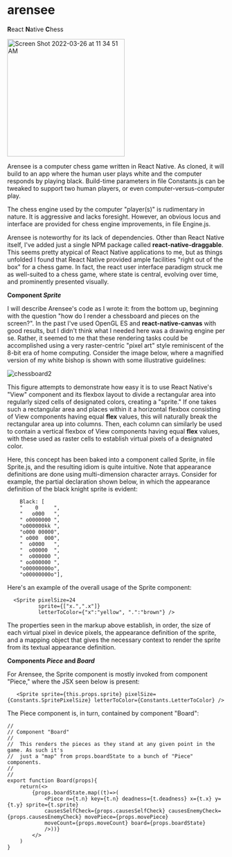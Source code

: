 # arensee
**R**eact **N**ative **C**hess


<img width="271" alt="Screen Shot 2022-03-26 at 11 34 51 AM" src="https://user-images.githubusercontent.com/42191239/160246582-225041a3-402f-4b69-b8f4-8fa57c172fb7.png">
 
Arensee is a computer chess game written in React Native. As cloned, it will build to an app where the human user plays white and the computer responds by playing black. Build-time parameters in file Constants.js can be tweaked to support two human players, or even computer-versus-computer play.

The chess engine used by the computer "player(s)" is rudimentary in nature. It is aggressive and lacks foresight. However, an obvious locus and interface are provided for chess engine improvements, in file Engine.js.

Arensee is noteworthy for its lack of dependencies. Other than React Native itself, I've added just a single NPM package called **react-native-draggable**. This seems pretty atypical of React Native applications to me, but as things unfolded I found that React Native provided ample facilities "right out of the box" for a chess game. In fact, the react user interface paradigm struck me as well-suited to a chess game, where state is central, evolving over time, and prominently presented visually. 

**Component *Sprite*** 

I will describe Arensee's code as I wrote it: from the bottom up, beginning with the question "how do I render a chessboard and pieces on the screen?". In the past I've used OpenGL ES and **react-native-canvas** with good results, but I didn't think what I needed here was a drawing engine per se. Rather, it seemed to me that these rendering tasks could be accomplished using a very raster-centric "pixel art" style reminiscent of the 8-bit era of home computing. Consider the image below, where a magnified version of my white bishop is shown with some illustrative guidelines:

![chessboard2](https://user-images.githubusercontent.com/42191239/160249174-86069be6-6d3d-47dd-8adf-649752f57c84.png)

This figure attempts to demonstrate how easy it is to use React Native's "View" component and its flexbox layout to divide a rectangular area into regularly sized cells of designated colors, creating a "sprite." If one takes such a rectangular area and places within it a horizontal flexbox consisting of View components having equal **flex** values, this will naturally break the rectangular area up into columns. Then, each column can similarly be used to contain a vertical flexbox of View components having equal **flex** values, with these used as raster cells to establish virtual pixels of a designated color. 

Here, this concept has been baked into a component called Sprite, in file Sprite.js, and the resulting idiom is quite intuitive. Note that appearance definitions are done using multi-dimension character arrays. Consider for example, the partial declaration shown below, in which the appearance definition of the black knight sprite is evident:

```
    Black: [
	"    0     ",
	"   o000   ",
	" o0000000 ",
	"o000000kk ",
	"o000 00000",
	" o000  000",
	"  o0000   ",
	"  o00000  ",
	"  o000000 ",
	" oo000000 ",
	"o00000000o",
	"o00000000o"],
```

Here's an example of the overall usage of the Sprite component:
```
  <Sprite pixelSize=24
          sprite={["x.",".x"]}
          letterToColor={"x":"yellow", ".":"brown"} />
```
The properties seen in the markup above establish, in order, the size of each virtual pixel in device pixels, the appearance definition of the sprite, and a mapping object that gives the necessary context to render the sprite from its textual appearance definition.

**Components *Piece* and *Board*** 

For Arensee, the Sprite component is mostly invoked from component "Piece," where the JSX seen below is present:
```
   <Sprite sprite={this.props.sprite} pixelSize={Constants.SpritePixelSize} letterToColor={Constants.LetterToColor} />
```
The Piece component is, in turn, contained by component "Board":
```
//
// Component "Board"
//
//  This renders the pieces as they stand at any given point in the game. As such it's
//  just a "map" from props.boardState to a bunch of "Piece" components.
//
//
export function Board(props){
    return(<>
        {props.boardState.map((t)=>(
            <Piece n={t.n} key={t.n} deadness={t.deadness} x={t.x} y={t.y} sprite={t.sprite}
            causesSelfCheck={props.causesSelfCheck} causesEnemyCheck={props.causesEnemyCheck} movePiece={props.movePiece}  
            moveCount={props.moveCount} board={props.boardState}
            />))}
        </>
    )
}

```

